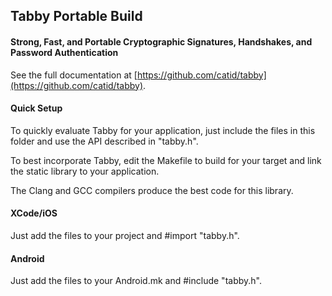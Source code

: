## Tabby Portable Build
#### Strong, Fast, and Portable Cryptographic Signatures, Handshakes, and Password Authentication

See the full documentation at [https://github.com/catid/tabby](https://github.com/catid/tabby).

#### Quick Setup

To quickly evaluate Tabby for your application, just include the files in this
folder and use the API described in "tabby.h".

To best incorporate Tabby, edit the Makefile to build for your target and link
the static library to your application.

The Clang and GCC compilers produce the best code for this library.

#### XCode/iOS

Just add the files to your project and #import "tabby.h".

#### Android

Just add the files to your Android.mk and #include "tabby.h".

